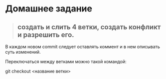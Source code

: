 # Домашнее задание

>## создать и слить 4 ветки, создать конфликт и разрешить его. 

В каждом новом commit следует оставлять коммент и в нем описывать суть изменений.

Переключаться между ветками можно такой командой:

git checkout <название ветки>